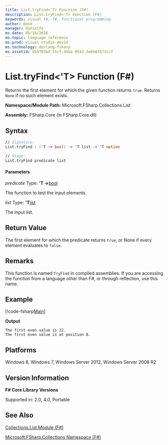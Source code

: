 ```yaml
---
title: List.tryFind<'T> Function (F#)
description: List.tryFind<'T> Function (F#)
keywords: visual f#, f#, functional programming
author: dend
manager: danielfe
ms.date: 05/16/2016
ms.topic: language-reference
ms.prod: visual-studio-dev14
ms.technology: devlang-fsharp
ms.assetid: d59765bd-55cf-45ba-9543-3ebb83573ccf 
---
```


# List.tryFind<'T> Function (F#)

Returns the first element for which the given function returns `true`. Returns `None` if no such element exists.

**Namespace/Module Path:** Microsoft.FSharp.Collections.List

**Assembly:** FSharp.Core (in FSharp.Core.dll)


## Syntax

```fsharp
// Signature:
List.tryFind : ('T -> bool) -> 'T list -> 'T option

// Usage:
List.tryFind predicate list
```

#### Parameters
*predicate*
Type: **'T -&gt;**[bool](https://msdn.microsoft.com/library/89c0cf9c-49ce-4207-a3be-555851a67dd5)


The function to test the input elements.


*list*
Type: **'T**[list](https://msdn.microsoft.com/library/c627b668-477b-4409-91ed-06d7f1b3e4a7)


The input list.

## Return Value

The first element for which the predicate returns `true`, or None if every element evaluates to `false`.

## Remarks

This function is named `TryFind` in compiled assemblies. If you are accessing the function from a language other than F#, or through reflection, use this name.

## Example

[!code-fsharp[Main](../../../samples/snippets/fslists/snippet10.fs)]

**Output**

```
The first even value is 22.
The first even value is at position 8.
```

## Platforms
Windows 8, Windows 7, Windows Server 2012, Windows Server 2008 R2


## Version Information
**F# Core Library Versions**

Supported in: 2.0, 4.0, Portable

## See Also
[Collections.List Module &#40;F&#35;&#41;](Collections.List-Module-%5BFSharp%5D.md)

[Microsoft.FSharp.Collections Namespace &#40;F&#35;&#41;](Microsoft.FSharp.Collections-Namespace-%5BFSharp%5D.md)